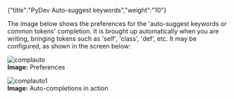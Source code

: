 {"title":"PyDev Auto-suggest keywords","weight":"10"} 

The image below shows the preferences for the 'auto-suggest keywords or common tokens' completion. It is brought up automatically when you are writing, bringing tokens such as 'self', 'class', 'def', etc. It may be configured, as shown in the screen below:

![complauto](/Images/appc/pydev.org/images/completion/complauto.png)  
**Image:** Preferences

![complauto1](/Images/appc/pydev.org/images/completion/complauto1.png)  
**Image:** Auto-completions in action